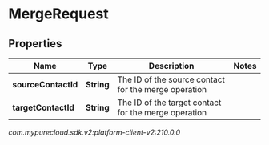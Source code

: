 # MergeRequest


## Properties

| Name | Type | Description | Notes |
| ------------ | ------------- | ------------- | ------------- |
| **sourceContactId** | **String** | The ID of the source contact for the merge operation |  |
| **targetContactId** | **String** | The ID of the target contact for the merge operation |  |




_com.mypurecloud.sdk.v2:platform-client-v2:210.0.0_
